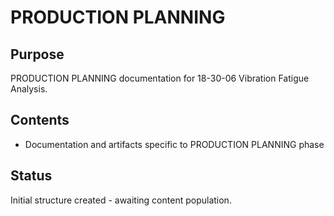 # PRODUCTION PLANNING

## Purpose
PRODUCTION PLANNING documentation for 18-30-06 Vibration Fatigue Analysis.

## Contents
- Documentation and artifacts specific to PRODUCTION PLANNING phase

## Status
Initial structure created - awaiting content population.
